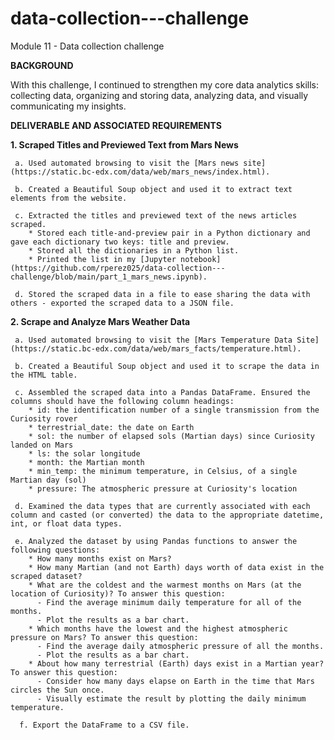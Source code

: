# data-collection---challenge
Module 11 - Data collection challenge

**BACKGROUND**

With this challenge, I continued to strengthen my core data analytics skills: collecting data, organizing and storing data, analyzing data, and visually communicating my insights.

**DELIVERABLE AND ASSOCIATED REQUIREMENTS**

**1. Scraped Titles and Previewed Text from Mars News**

     a. Used automated browsing to visit the [Mars news site](https://static.bc-edx.com/data/web/mars_news/index.html).

     b. Created a Beautiful Soup object and used it to extract text elements from the website.

     c. Extracted the titles and previewed text of the news articles scraped. 
        * Stored each title-and-preview pair in a Python dictionary and gave each dictionary two keys: title and preview.
        * Stored all the dictionaries in a Python list.
        * Printed the list in my [Jupyter notebook](https://github.com/rperez025/data-collection---challenge/blob/main/part_1_mars_news.ipynb).

     d. Stored the scraped data in a file to ease sharing the data with others - exported the scraped data to a JSON file.

**2. Scrape and Analyze Mars Weather Data**

     a. Used automated browsing to visit the [Mars Temperature Data Site](https://static.bc-edx.com/data/web/mars_facts/temperature.html).

     b. Created a Beautiful Soup object and used it to scrape the data in the HTML table. 

     c. Assembled the scraped data into a Pandas DataFrame. Ensured the columns should have the following column headings:
        * id: the identification number of a single transmission from the Curiosity rover
        * terrestrial_date: the date on Earth
        * sol: the number of elapsed sols (Martian days) since Curiosity landed on Mars
        * ls: the solar longitude
        * month: the Martian month
        * min_temp: the minimum temperature, in Celsius, of a single Martian day (sol)
        * pressure: The atmospheric pressure at Curiosity's location

     d. Examined the data types that are currently associated with each column and casted (or converted) the data to the appropriate datetime, int, or float data types.

     e. Analyzed the dataset by using Pandas functions to answer the following questions:
        * How many months exist on Mars?
        * How many Martian (and not Earth) days worth of data exist in the scraped dataset?
        * What are the coldest and the warmest months on Mars (at the location of Curiosity)? To answer this question:
          - Find the average minimum daily temperature for all of the months.
          - Plot the results as a bar chart.
        * Which months have the lowest and the highest atmospheric pressure on Mars? To answer this question:
          - Find the average daily atmospheric pressure of all the months.
          - Plot the results as a bar chart.
        * About how many terrestrial (Earth) days exist in a Martian year? To answer this question:
          - Consider how many days elapse on Earth in the time that Mars circles the Sun once.
          - Visually estimate the result by plotting the daily minimum temperature.

      f. Export the DataFrame to a CSV file.

